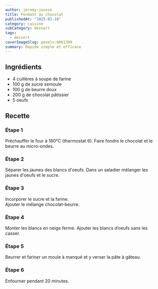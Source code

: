 ```yaml
---
author: jeremy-jousse
title: Fondant au chocolat
publishedAt: "2025-01-10"
category: cuisine
subCategory: dessert
tags:
  - dessert
coverImageSlug: pexels:6061399
summary: Rapide simple et efficace
---
```


## Ingrédients

- 4 cuillères à soupe de farine
- 100 g de sucre semoule
- 100 g de beurre doux
- 200 g de chocolat pâtissier
- 5 oeufs

## Recette

### Étape 1

Préchauffer le four à 180°C (thermostat 6). Faire fondre le chocolat et le beurre au micro-ondes.

### Étape 2

Séparer les jaunes des blancs d'oeufs.
Dans un saladier mélanger les jaunes d'oeufs et le sucre.

### Étape 3

Incorporer le sucre et la farine.  
Ajouter le mélange chocolat-beurre.


### Étape 4

Monter les blancs en neige ferme.
Ajouter les blancs d’oeufs sans les casser.

### Étape 5

Beurrer et fariner un moule à manqué et y verser la pâte à gâteau.

### Étape 6

Enfourner pendant 20 minutes.
